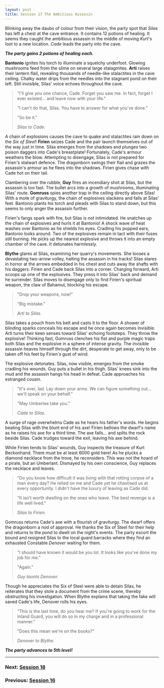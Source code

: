 ```yaml
---
layout: post
title: Session 17 The Ambitious Assassin
---
```


Blinking away the daubs of colour from their vision, the party spot that *Silas* has left a chest at the cave entrance. It contains 12 potions of healing. It seems they caught the ambitious assassin in the middle of moving *Kurt*'s loot to a new location. *Cade* leads the party into the cave.

***The party gains 2 potions of healing each.***

**Bantonio** ignites his torch to illuminate a squelchy underfoot. Glowing mushrooms feed from the slime on several large stalagmites. **Arti** raises their lantern flail, revealing thousands of needle-like stalactites in the cave ceiling. Chalky water drips from the needles into the stagnant pond on their left. Still invisible, Silas' voice echoes throughout the cave.

> "I'll give you one chance, Cade. Forget you saw me. In fact, forget I ever existed... and leave now with your life."
>
> "I can't do that, Silas. You have to answer for what you've done."
>
> "So be it."
>
> *Silas to Cade.*

A chain of explosions causes the cave to quake and stalactites rain down on the *Six of Steel*! **Firien** seizes Cade and the pair launch themselves out of the way just in time. Silas emerges from the shadows and plunges two poison daggers into Cade's breastplate! Fortunately, Cade's armour weathers the blow. Attempting to disengage, Silas is not prepared for Firien's stalwart defence. The dragonborn swings their flail and grazes the assassin's armour as he flees into the shadows. Firien gives chase with Cade hot on their tail.

Clambering over the rubble, **Guy** fires an incendiary shot at Silas, but the assassin is too fast. The bullet arcs into a growth of mushrooms, illuminating Silas' route. **Gomruss** spies another trap in the ceiling directly above Silas! With a mote of graviturgy, the chain of explosives slackens and falls at Silas' feet. Bantonio plants his torch and pleads with Silas to stand down, but this seems to only anger the assassin further.

Firien's fangs spark with fire, but Silas is not intimidated. He snatches up the chain of explosives and hurls it at Bantonio! A shock wave of heat washes over Bantonio as he shields his eyes. Cradling his popped ears, Bantonio looks around. Two of the explosives remain in tact with their fuses still burning. He picks up the nearest explosive and throws it into an empty chamber of the cave. It detonates harmlessly.

**Blythe** glares at Silas, examining her quarry's movements. She looses a devastating two-arrow volley, halting the assassin in his tracks! Silas stares in horror at the arrows embedded in his chest and cuts away the shafts with his daggers. Firien and Cade back Silas into a corner. Charging forward, Arti scoops up one of the explosives. They press it into Silas' back and demand he surrender. Silas moves to disengage only to find Firien's spiritual weapon, the claw of Bahamut, blocking his escape.

> "Drop your weapons, now!"
>
> "Big mistake."
>
> *Arti to Silas.*

Silas takes a pouch from his belt and casts it to the floor. A shower of blinding sparks conceals his escape and he once again becomes invisible. Arti turns their keen senses toward Silas' echoing footsteps. They throw the explosive! Thinking fast, Gomruss clenches his fist and purple magic traps both Silas and the explosive in a sphere of intense gravity. The invisible assassin heaves himself through the dirt, desperate to get away, only to be taken off his feet by Firien's gust of wind.

The explosive detonates. Silas, now visible, emerges from the smoke cradling his wounds. Guy puts a bullet in his thigh. Silas' knees sink into the mud and the assassin hangs his head in defeat. Cade approaches his estranged cousin.

> "It's over, lad. Lay down your arms. We can figure something out... we'll speak on your behalf."
>
> "May Umberlee take you."
>
> *Cade to Silas.*

A surge of rage overwhelms Cade as he hears his father's words. He begins beating Silas with the blunt end of his axe! Firien bellows the dwarf's name as he raises his axe for a third time. The axe falls... and splits the rock beside Silas. Cade trudges toward the exit, leaving his axe behind.

While Firien tends to Silas' wounds, Guy inspects the treasure of Kurt Beckonhand. There must be at least 6000 gold here! As he plucks a diamond necklace from the trove, he reconsiders. This was not the hoard of a pirate, but an Umberlant. Dismayed by his own conscience, Guy replaces the necklace and leaves.

> "Do you know how difficult it was living with that rotting corpse of a man every day? He relied on me and Cade yet he chastised us at every opportunity. I didn't have the luxury of leaving as Cade did.
>
> "It isn't worth dwelling on the ones who leave. The best revenge is a life well lived."
>
> *Silas to Firien.*

Gomruss returns Cade's axe with a flourish of graviturgy. The dwarf offers the dragonborn a nod of approval. He thanks the Six of Steel for their help and returns to the pond to dwell on the night's events. The party escort the bound and resigned Silas to the local guard barracks where they find an exhausted Constable *Denover* waiting for them.

> "I should have known it would be you lot. It looks like you've done my job for me."
>
> "Again."
>
> *Guy taunts Denover.*

Though he appreciates the Six of Steel were able to detain Silas, he reiterates that they stole a document from the crime scene, thereby obstructing his investigation. When Blythe explains that taking the fake will saved Cade's life, Denover rolls his eyes.

> "This is the last time, do you hear me? If you're going to work for the Inland Guard, you will do so in my charge and in a professional manner."
>
> "Does this mean we're on the books?"
>
> *Denover to Blythe.*

***The party advances to 5th level!***

---

### **Next: [Session 18](session-18)**
### **Previous: [Session 16](session-16)**

